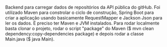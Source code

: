Backend para carregar dados de repositórios da API pública do gitHub.
Foi utilizado Maven para constrolar o ciclo de construção, Spring Boot para criar a aplicação usando basicamente RequestMapper e 
Jackson Json para ler os dados.
É preciso ter Maven e JVM instalados.
Para rodar localmente basta clonar o projeto, rodar o script "package" do Maven ($ mvn clean dependency:copy-dependencies package) e depois rodar a classe Main.java ($ java Main).

